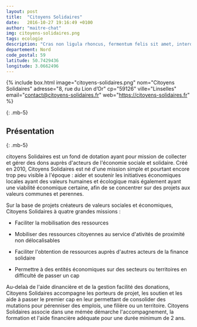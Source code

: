 ```yaml
---
layout: post
title:  "Citoyens Solidaires"
date:   2016-10-27 19:16:49 +0100
author: "maitre-chat"
img: citoyens-solidaires.png
tags: ecologie
description: "Cras non ligula rhoncus, fermentum felis sit amet, interdum mauris. Donec ut luctus metus. Praesent vel felis fermentum sapien tincidunt ultricies."
departement: Nord
code_postal: 59
latitude: 50.7429436
longitude: 3.0662496
---
```


{% include box.html image="citoyens-solidaires.png" nom="Citoyens Solidaires" adresse="8, rue du Lion d’Or" cp="59126" ville="Linselles" email="contact@citoyens-solidaires.fr" web="https://citoyens-solidaires.fr" %}

{: .mb-5}

## Présentation

{: .mb-5}

citoyens Solidaires est un fond de dotation ayant pour mission de collecter et gérer des dons auprès d'acteurs de l'économie sociale et solidaire. Créé en 2010, Citoyens Solidaires est né d'une mission simple et pourtant encore trop peu visible à l'époque : aider et soutenir les initiatives économiques locales ayant des valeurs humaines et écologique mais également ayant une viabilité économique certaine, afin de se concentrer sur des projets aux valeurs communes et perennes.

Sur la base de projets créateurs de valeurs sociales et économiques, Citoyens Solidaires à quatre grandes missions : 

- Faciliter la mobilisation des ressources

- Mobiliser des ressources citoyennes au service d'ativités de proximité non délocalisables

- Faciliter l'obtention de ressources auprès d'autres acteurs de la finance solidaire

- Permettre à des entités économiques sur des secteurs ou territoires en difficulté de passer un cap

Au-delaà de l'aide dinancière et de la gestion facilité des donations, Citoyens Solidaires accompagne les porteurs de projet, les soutien et les aide à passer le premier cap en leur permettant de consolider des mutations pour pérenniser des emplois, une filière ou un territoire. Citoyens Solidaires associe dans une mémée démarche l'accompagnement, la formation et l'aide financière adéquate pour une durée minimum de 2 ans. 

